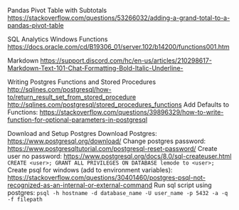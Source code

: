 Pandas Pivot Table with Subtotals
https://stackoverflow.com/questions/53266032/adding-a-grand-total-to-a-pandas-pivot-table

SQL Analytics Windows Functions
https://docs.oracle.com/cd/B19306_01/server.102/b14200/functions001.htm

Markdown
https://support.discord.com/hc/en-us/articles/210298617-Markdown-Text-101-Chat-Formatting-Bold-Italic-Underline-

Writing Postgres Functions and Stored Procedures
http://sqlines.com/postgresql/how-to/return_result_set_from_stored_procedure
http://sqlines.com/postgresql/stored_procedures_functions
Add Defaults to Functions: https://stackoverflow.com/questions/39896329/how-to-write-function-for-optional-parameters-in-postgresql


Download and Setup Postgres
Download Postgres: https://www.postgresql.org/download/
Change postgres password: https://www.postgresqltutorial.com/postgresql-reset-password/
Create user no password: https://www.postgresql.org/docs/8.0/sql-createuser.html 
```CREATE <user>; GRANT ALL PRIVILEGES ON DATABASE lemode to <user>;```
Create psql for windows (add to environment variables): https://stackoverflow.com/questions/30401460/postgres-psql-not-recognized-as-an-internal-or-external-command 
Run sql script using postgres: ```psql -h hostname -d database_name -U user_name -p 5432 -a -q -f filepath```